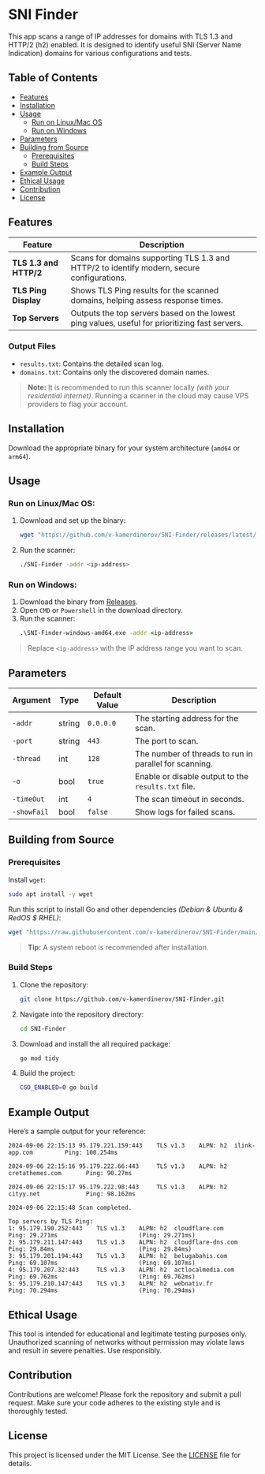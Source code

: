 
# SNI Finder

This app scans a range of IP addresses for domains with TLS 1.3 and HTTP/2 (h2) enabled. It is designed to identify useful SNI (Server Name Indication) domains for various configurations and tests.

## Table of Contents
- [Features](#features)
- [Installation](#installation)
- [Usage](#usage)
  - [Run on Linux/Mac OS](#run-on-linuxmac-os)
  - [Run on Windows](#run-on-windows)
- [Parameters](#parameters)
- [Building from Source](#building-from-source)
  - [Prerequisites](#prerequisites)
  - [Build Steps](#build-steps)
- [Example Output](#example-output)
- [Ethical Usage](#ethical-usage)
- [Contribution](#contribution)
- [License](#license)

## Features

| Feature             | Description                                              |
|---------------------|----------------------------------------------------------|
| **TLS 1.3 and HTTP/2** | Scans for domains supporting TLS 1.3 and HTTP/2 to identify modern, secure configurations. |
| **TLS Ping Display** | Shows TLS Ping results for the scanned domains, helping assess response times. |
| **Top Servers**     | Outputs the top servers based on the lowest ping values, useful for prioritizing fast servers. |

### Output Files
- `results.txt`: Contains the detailed scan log.
- `domains.txt`: Contains only the discovered domain names.

> **Note:** It is recommended to run this scanner locally _(with your residential internet)_. Running a scanner in the cloud may cause VPS providers to flag your account.

## Installation

Download the appropriate binary for your system architecture (`amd64` or `arm64`).

## Usage

### Run on Linux/Mac OS:

1. Download and set up the binary:
    ```bash
    wget "https://github.com/v-kamerdinerov/SNI-Finder/releases/latest/download/SNI-Finder-$(uname -s | tr A-Z a-z)-amd64" -O SNI-Finder && chmod +x SNI-Finder
    ```
2. Run the scanner:
    ```bash
    ./SNI-Finder -addr <ip-address>
    ```

### Run on Windows:

1. Download the binary from [Releases](https://github.com/v-kamerdinerov/SNI-Finder/releases/latest).
2. Open `CMD` or `Powershell` in the download directory.
3. Run the scanner:
    ```cmd
    .\SNI-Finder-windows-amd64.exe -addr <ip-address>
    ```

> Replace `<ip-address>` with the IP address range you want to scan.

## Parameters

| Argument       | Type    | Default Value | Description                                         |
|----------------|---------|---------------|-----------------------------------------------------|
| `-addr`        | string  | `0.0.0.0`     | The starting address for the scan.                  |
| `-port`        | string  | `443`         | The port to scan.                                   |
| `-thread`      | int     | `128`         | The number of threads to run in parallel for scanning. |
| `-o`           | bool    | `true`        | Enable or disable output to the `results.txt` file. |
| `-timeOut`     | int     | `4`           | The scan timeout in seconds.                        |
| `-showFail`    | bool    | `false`       | Show logs for failed scans.                         |

## Building from Source

### Prerequisites

Install `wget`:
```bash
sudo apt install -y wget
```

Run this script to install Go and other dependencies _(Debian & Ubuntu & RedOS $ RHEL)_:
```bash
wget "https://raw.githubusercontent.com/v-kamerdinerov/SNI-Finder/main/install-go.sh" -O install-go.sh && chmod +x install-go.sh && bash install-go.sh
```
> **Tip:** A system reboot is recommended after installation.

### Build Steps

1. Clone the repository:
    ```bash
    git clone https://github.com/v-kamerdinerov/SNI-Finder.git 
    ```
2. Navigate into the repository directory:
    ```bash
    cd SNI-Finder 
    ```
3. Download and install the all required package:
    ```bash
    go mod tidy
    ```
4. Build the project:
    ```bash
    CGO_ENABLED=0 go build
    ```

## Example Output

Here’s a sample output for your reference:

```
2024-09-06 22:15:13 95.179.221.159:443    TLS v1.3    ALPN: h2  ilink-app.com         Ping: 100.254ms                     

2024-09-06 22:15:16 95.179.222.66:443     TLS v1.3    ALPN: h2  cretathemes.com       Ping: 90.27ms                       

2024-09-06 22:15:17 95.179.222.98:443     TLS v1.3    ALPN: h2  cityy.net             Ping: 98.162ms                     

2024-09-06 22:15:48 Scan completed.

Top servers by TLS Ping:
1: 95.179.190.252:443    TLS v1.3    ALPN: h2  cloudflare.com        Ping: 29.271ms                       (Ping: 29.271ms)
2: 95.179.211.147:443    TLS v1.3    ALPN: h2  cloudflare-dns.com    Ping: 29.84ms                        (Ping: 29.84ms)
3: 95.179.201.194:443    TLS v1.3    ALPN: h2  belugabahis.com       Ping: 69.107ms                       (Ping: 69.107ms)
4: 95.179.207.32:443     TLS v1.3    ALPN: h2  actlocalmedia.com     Ping: 69.762ms                       (Ping: 69.762ms)
5: 95.179.210.147:443    TLS v1.3    ALPN: h2  webnativ.fr           Ping: 70.294ms                       (Ping: 70.294ms)
```

## Ethical Usage

This tool is intended for educational and legitimate testing purposes only. Unauthorized scanning of networks without permission may violate laws and result in severe penalties. Use responsibly.

## Contribution

Contributions are welcome! Please fork the repository and submit a pull request. Make sure your code adheres to the existing style and is thoroughly tested.

## License

This project is licensed under the MIT License. See the [LICENSE](LICENSE) file for details.
